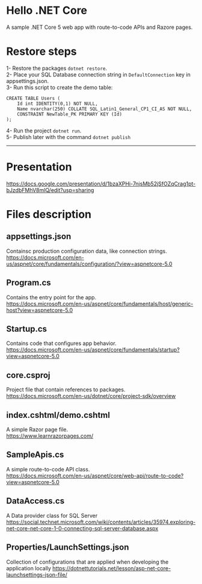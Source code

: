 # Hello .NET Core
A sample .NET Core 5 web app with route-to-code APIs and Razore pages.

# Restore steps

1- Restore the packages `dotnet restore`.  
2- Place your SQL Database connection string in `DefaultConnection` key in appsettings.json.  
3- Run this script to create the demo table:
```
CREATE TABLE Users (
	Id int IDENTITY(0,1) NOT NULL,
	Name nvarchar(250) COLLATE SQL_Latin1_General_CP1_CI_AS NOT NULL,
	CONSTRAINT NewTable_PK PRIMARY KEY (Id)
);
```

4- Run the project `dotnet run`.  
5- Publish later with the command `dotnet publish`

---
# Presentation

https://docs.google.com/presentation/d/1bzaXPHi-7njsMb52jSfOZqCrag1pt-bJzdbFMhV8mlQ/edit?usp=sharing

# Files description

## appsettings.json

Containsc production configuration data, like connection strings.  
https://docs.microsoft.com/en-us/aspnet/core/fundamentals/configuration/?view=aspnetcore-5.0

## Program.cs

Contains the entry point for the app.  
https://docs.microsoft.com/en-us/aspnet/core/fundamentals/host/generic-host?view=aspnetcore-5.0

## Startup.cs

Contains code that configures app behavior.  
https://docs.microsoft.com/en-us/aspnet/core/fundamentals/startup?view=aspnetcore-5.0

## core.csproj

Project file that contain references to packages.  
https://docs.microsoft.com/en-us/dotnet/core/project-sdk/overview

## index.cshtml/demo.cshtml

A simple Razor page file.  
https://www.learnrazorpages.com/

## SampleApis.cs

A simple route-to-code API class.  
https://docs.microsoft.com/en-us/aspnet/core/web-api/route-to-code?view=aspnetcore-5.0

## DataAccess.cs

A Data provider class for SQL Server
https://social.technet.microsoft.com/wiki/contents/articles/35974.exploring-net-core-net-core-1-0-connecting-sql-server-database.aspx

## Properties/LaunchSettings.json

Collection of configurations that are applied when developing the application locally
https://dotnettutorials.net/lesson/asp-net-core-launchsettings-json-file/
